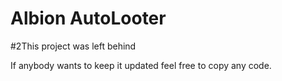 # Albion AutoLooter


#2This project was left behind

If anybody wants to keep it updated feel free to copy any code.
